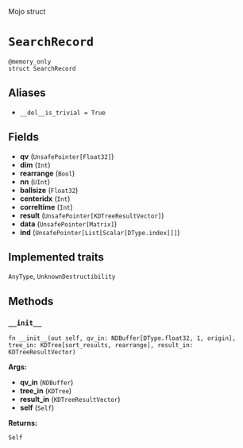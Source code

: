 Mojo struct

# `SearchRecord`

```mojo
@memory_only
struct SearchRecord
```

## Aliases

- `__del__is_trivial = True`

## Fields

- **qv** (`UnsafePointer[Float32]`)
- **dim** (`Int`)
- **rearrange** (`Bool`)
- **nn** (`UInt`)
- **ballsize** (`Float32`)
- **centeridx** (`Int`)
- **correltime** (`Int`)
- **result** (`UnsafePointer[KDTreeResultVector]`)
- **data** (`UnsafePointer[Matrix]`)
- **ind** (`UnsafePointer[List[Scalar[DType.index]]]`)

## Implemented traits

`AnyType`, `UnknownDestructibility`

## Methods

### `__init__`

```mojo
fn __init__(out self, qv_in: NDBuffer[DType.float32, 1, origin], tree_in: KDTree[sort_results, rearrange], result_in: KDTreeResultVector)
```

**Args:**

- **qv_in** (`NDBuffer`)
- **tree_in** (`KDTree`)
- **result_in** (`KDTreeResultVector`)
- **self** (`Self`)

**Returns:**

`Self`


